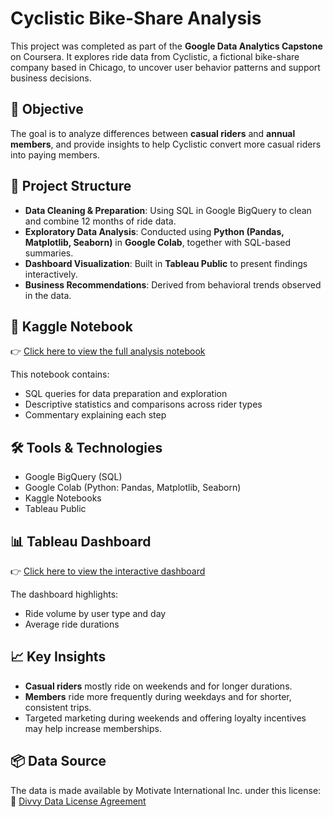 # Cyclistic Bike-Share Analysis

This project was completed as part of the **Google Data Analytics Capstone** on Coursera. It explores ride data from Cyclistic, a fictional bike-share company based in Chicago, to uncover user behavior patterns and support business decisions.

## 📌 Objective

The goal is to analyze differences between **casual riders** and **annual members**, and provide insights to help Cyclistic convert more casual riders into paying members.

## 📁 Project Structure

- **Data Cleaning & Preparation**: Using SQL in Google BigQuery to clean and combine 12 months of ride data.
- **Exploratory Data Analysis**: Conducted using **Python (Pandas, Matplotlib, Seaborn)** in **Google Colab**, together with SQL-based summaries.
- **Dashboard Visualization**: Built in **Tableau Public** to present findings interactively.
- **Business Recommendations**: Derived from behavioral trends observed in the data.

## 🧾 Kaggle Notebook

👉 [Click here to view the full analysis notebook](https://www.kaggle.com/code/ainurkakimova/codes-for-data-analysis-in-sql)

This notebook contains:
- SQL queries for data preparation and exploration
- Descriptive statistics and comparisons across rider types
- Commentary explaining each step

## 🛠 Tools & Technologies

- Google BigQuery (SQL)
- Google Colab (Python: Pandas, Matplotlib, Seaborn)
- Kaggle Notebooks
- Tableau Public

## 📊 Tableau Dashboard

👉 [Click here to view the interactive dashboard](https://public.tableau.com/app/profile/ainur.kakimova/viz/CyclisticRiderBehaviorDashboard_17542091779290/Cyclistic2)

The dashboard highlights:
- Ride volume by user type and day
- Average ride durations

## 📈 Key Insights

- **Casual riders** mostly ride on weekends and for longer durations.
- **Members** ride more frequently during weekdays and for shorter, consistent trips.
- Targeted marketing during weekends and offering loyalty incentives may help increase memberships.

## 📦 Data Source

The data is made available by Motivate International Inc. under this license:  
🔗 [Divvy Data License Agreement](https://divvybikes.com/data-license-agreement)




